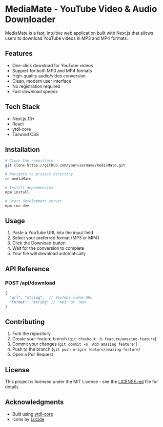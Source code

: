 # MediaMate - YouTube Video & Audio Downloader

MediaMate is a fast, intuitive web application built with Next.js that allows users to download YouTube videos in MP3 and MP4 formats.

## Features

- One-click download for YouTube videos
- Support for both MP3 and MP4 formats
- High-quality audio/video conversion
- Clean, modern user interface
- No registration required
- Fast download speeds

## Tech Stack

- Next.js 13+
- React
- ytdl-core
- Tailwind CSS

## Installation

```bash
# Clone the repository
git clone https://github.com/yourusername/mediaMate.git

# Navigate to project directory
cd mediaMate

# Install dependencies
npm install

# Start development server
npm run dev
```

## Usage

1. Paste a YouTube URL into the input field
2. Select your preferred format (MP3 or MP4)
3. Click the Download button
4. Wait for the conversion to complete
5. Your file will download automatically

## API Reference

### POST /api/download

```javascript
{
  "url": "string",  // YouTube video URL
  "format": "string" // 'mp3' or 'mp4'
}
```

## Contributing

1. Fork the repository
2. Create your feature branch (`git checkout -b feature/amazing-feature`)
3. Commit your changes (`git commit -m 'Add amazing feature'`)
4. Push to the branch (`git push origin feature/amazing-feature`)
5. Open a Pull Request

## License

This project is licensed under the MIT License - see the [LICENSE.md](LICENSE.md) file for details.

## Acknowledgments

- Built using [ytdl-core](https://github.com/fent/node-ytdl-core)
- Icons by [Lucide](https://lucide.dev)
